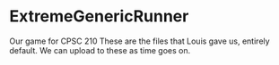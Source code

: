 # ExtremeGenericRunner
Our game for CPSC 210
These are the files that Louis gave us, entirely default. We can upload to these as time goes on.

